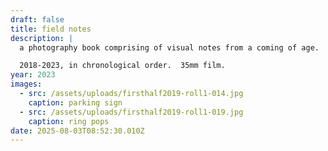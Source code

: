 ```yaml
---
draft: false
title: field notes
description: |
  a photography book comprising of visual notes from a coming of age.

  2018-2023, in chronological order.  35mm film.
year: 2023
images:
  - src: /assets/uploads/firsthalf2019-roll1-014.jpg
    caption: parking sign
  - src: /assets/uploads/firsthalf2019-roll1-019.jpg
    caption: ring pops
date: 2025-08-03T08:52:30.010Z
---
```


